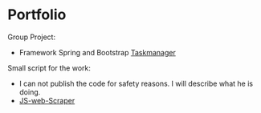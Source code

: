 # Portfolio

Group Project:
- Framework Spring and Bootstrap
[Taskmanager](https://github.com/Wilk86/Taskmanager )

Small script for the work:
- I can not publish the code for safety reasons. I will describe what he is doing.
- [JS-web-Scraper](https://github.com/Wilk86/JS-web-Scraper)